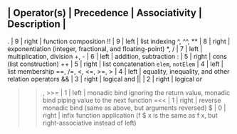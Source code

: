 | Operator(s)         |  Precedence | Associativity | Description |
-------------------------------------------------------------------
.                     | 9           | right         | function composition
!!                    | 9           | left          | list indexing
^, ^^, **             | 8           | right         | exponentiation (integer, fractional, and floating-point)
*, /                  | 7           | left          | multiplication, division
+, -                  | 6           | left          | addition, subtraction
:                     | 5           | right         | cons (list construction)
++                    | 5           | right         | list concatenation
`elem`, `notElem`     | 4           | left          | list membership
==, /=, <, <=, >=, >  | 4           | left          | equality, inequality, and other relation operators
&&                    | 3           | right         | logical and
||                    | 2           | right         | logical or
>>, >>=               | 1           | left          | monadic bind ignoring the return value, monadic bind piping value to the next function
=<<                   | 1           | right         | reverse monadic bind (same as above, but arguments reversed)
$                     | 0           | right         | infix function application (f $ x is the same as f x, but right-associative instead of left)
